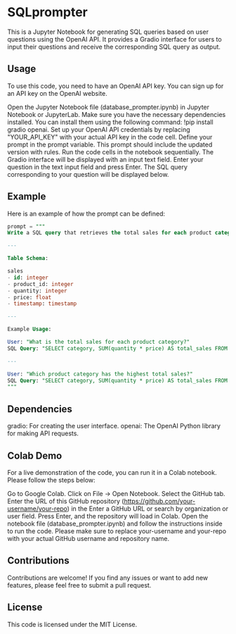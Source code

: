 # SQLprompter
 This is a Jupyter Notebook for generating SQL queries based on user questions using the OpenAI API. It provides a Gradio interface for users to input their questions and receive the corresponding SQL query as output.

## Usage
To use this code, you need to have an OpenAI API key. You can sign up for an API key on the OpenAI website.

Open the Jupyter Notebook file (database_prompter.ipynb) in Jupyter Notebook or JupyterLab.
Make sure you have the necessary dependencies installed. You can install them using the following command: !pip install gradio openai.
Set up your OpenAI API credentials by replacing "YOUR_API_KEY" with your actual API key in the code cell.
Define your prompt in the prompt variable. This prompt should include the updated version with rules.
Run the code cells in the notebook sequentially.
The Gradio interface will be displayed with an input text field.
Enter your question in the text input field and press Enter.
The SQL query corresponding to your question will be displayed below.

## Example
Here is an example of how the prompt can be defined:

```SQL
prompt = """
Write a SQL query that retrieves the total sales for each product category from the 'sales' table.

---

Table Schema:

sales
- id: integer
- product_id: integer
- quantity: integer
- price: float
- timestamp: timestamp

---

Example Usage:

User: "What is the total sales for each product category?"
SQL Query: "SELECT category, SUM(quantity * price) AS total_sales FROM products JOIN sales ON products.id = sales.product_id GROUP BY category;"

---

User: "Which product category has the highest total sales?"
SQL Query: "SELECT category, SUM(quantity * price) AS total_sales FROM products JOIN sales ON products.id = sales.product_id GROUP BY category ORDER BY total_sales DESC LIMIT 1;"
"""

```

## Dependencies
gradio: For creating the user interface.
openai: The OpenAI Python library for making API requests.

## Colab Demo
For a live demonstration of the code, you can run it in a Colab notebook. Please follow the steps below:

Go to Google Colab.
Click on File -> Open Notebook.
Select the GitHub tab.
Enter the URL of this GitHub repository (https://github.com/your-username/your-repo) in the Enter a GitHub URL or search by organization or user field.
Press Enter, and the repository will load in Colab.
Open the notebook file (database_prompter.ipynb) and follow the instructions inside to run the code.
Please make sure to replace your-username and your-repo with your actual GitHub username and repository name.

## Contributions
Contributions are welcome! If you find any issues or want to add new features, please feel free to submit a pull request.

## License
This code is licensed under the MIT License.